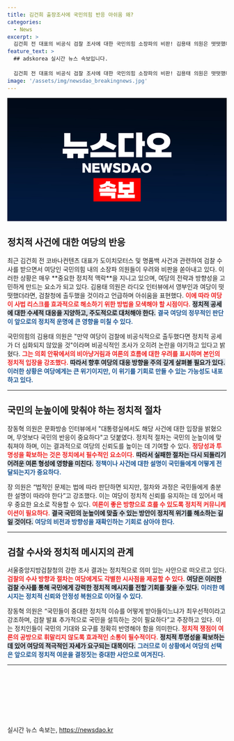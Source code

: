 ```yaml
---
title: 김건희 출장조사에 국민의힘 반응 아쉬움 왜?
categories:
  - News
excerpt: >
  김건희 전 대표의 비공식 검찰 조사에 대한 국민의힘 소장파의 비판! 김용태 의원은 떳떳했다면 검찰에 출두했어야 했다며 아쉬움을 드러냈고, 장동혁 의원은 국민 눈높이에 맞는 절차가 필요하다는 메시지를 던졌다. 과연, 이 상황이 여당에 어떤 영향을 미칠까?
feature_text: >
  ## adskorea 실시간 뉴스 속보입니다.

  김건희 전 대표의 비공식 검찰 조사에 대한 국민의힘 소장파의 비판! 김용태 의원은 떳떳했다면 검찰에 출두했어야 했다며 아쉬움을 드러냈고, 장동혁 의원은 국민 눈높이에 맞는 절차가 필요하다는 메시지를 던졌다. 과연, 이 상황이 여당에 어떤 영향을 미칠까?
image: '/assets/img/newsdao_breakingnews.jpg'
---
```


<p><img src="/assets/img/newsdao_breakingnews.jpg" alt="adskorea 속보" /></p>

<h2 data-ke-size="size26">정치적 사건에 대한 여당의 반응</h2>

<p data-ke-size="size16">최근 김건희 전 코바나컨텐츠 대표가 도이치모터스 및 명품백 사건과 관련하여 검찰 수사를 받으면서 여당인 국민의힘 내의 소장파 의원들이 우려와 비판을 쏟아내고 있다. 이러한 상황은 매우 **중요한 정치적 맥락**을 지니고 있으며, 여당의 전략과 방향성을 고민하게 만드는 요소가 되고 있다. 김용태 의원은 라디오 인터뷰에서 영부인과 여당이 떳떳했더라면, 검찰청에 출두했을 것이라고 언급하며 아쉬움을 표현했다. <b><span style="color: #ee2323;">이에 따라 여당이 사법 리스크를 효과적으로 해소하기 위한 방법을 모색해야 할 시점이다.</span></b> <b><span style="background-color: #21538527;">정치적 공세에 대한 수세적 대응을 지양하고, 주도적으로 대처해야 한다.</span></b> <b><span style="color: #1a5490;">결국 여당의 정무적인 판단이 앞으로의 정치적 운명에 큰 영향을 미칠 수 있다.</span></b></p>

<p data-ke-size="size16">국민의힘의 김용태 의원은 "만약 여당이 검찰에 비공식적으로 출두했다면 정치적 공세가 더 심화되지 않았을 것"이라며 비공식적인 조사가 오히려 논란을 야기하고 있다고 밝혔다. <b><span style="color: #ee2323;">그는 의회 안팎에서의 비아냥거림과 여론의 흐름에 대한 우려를 표시하며 본인의 정치적 입장을 강조했다.</span></b> <b><span style="background-color: #21538527;">따라서 향후 여당의 대응 방향을 주의 깊게 살펴볼 필요가 있다.</span></b> <b><span style="color: #1a5490;">이러한 상황은 여당에게는 큰 위기이지만, 이 위기를 기회로 만들 수 있는 가능성도 내포하고 있다.</span></b></p>

<hr />

<h2 data-ke-size="size26">국민의 눈높이에 맞춰야 하는 정치적 절차</h2>

<p data-ke-size="size16">장동혁 의원은 문화방송 인터뷰에서 "대통령실에서도 해당 사건에 대한 입장을 밝혔으며, 무엇보다 국민의 반응이 중요하다"고 덧붙였다. 정치적 절차는 국민의 눈높이에 맞춰져야 하며, 이는 결과적으로 여당의 신뢰도를 높이는 데 기여할 수 있다. <b><span style="color: #ee2323;">정당성과 투명성을 확보하는 것은 정치에서 필수적인 요소이다.</span></b> <b><span style="background-color: #21538527;">따라서 실패한 절차는 다시 되돌리기 어려운 여론 형성에 영향을 미친다.</span></b> <b><span style="color: #1a5490;">정책이나 사건에 대한 설명이 국민들에게 어떻게 전달되는지가 중요하다.</span></b></p>

<p data-ke-size="size16">장 의원은 “법적인 문제는 법에 따라 판단하면 되지만, 절차와 과정은 국민들에게 충분한 설명이 따라야 한다”고 강조했다. 이는 여당이 정치적 신뢰를 유지하는 데 있어서 매우 중요한 요소로 작용할 수 있다. <b><span style="color: #ee2323;">여론이 좋은 방향으로 흐를 수 있도록 정치적 커뮤니케이션이 필요하다.</span></b> <b><span style="background-color: #21538527;">결국 국민의 눈높이에 맞출 수 있는 방안이 정치적 위기를 해소하는 길일 것이다.</span></b> <b><span style="color: #1a5490;">여당의 비전과 방향성을 재확인하는 기회로 삼아야 한다.</span></b></p>

<hr />

<h2 data-ke-size="size26">검찰 수사와 정치적 메시지의 관계</h2>

<p data-ke-size="size16">서울중앙지방검찰청의 강한 조사 결과는 정치적으로 의미 있는 사안으로 떠오르고 있다. <b><span style="color: #ee2323;">검찰의 수사 방향과 절차는 여당에게도 각별한 시사점을 제공할 수 있다.</span></b> <b><span style="background-color: #21538527;">여당은 이러한 검찰 수사를 통해 국민에게 강력한 정치적 메시지를 전할 기회를 찾을 수 있다.</span></b> <b><span style="color: #1a5490;">이러한 메시지는 정치적 신뢰와 안정성 복원으로 이어질 수 있다.</span></b></p>

<p data-ke-size="size16">장동혁 의원은 “국민들이 중대한 정치적 이슈를 어떻게 받아들이느냐가 최우선적이라고 강조하며, 검찰 발표 추가적으로 국민을 설득하는 것이 필요하다”고 주장하고 있다. 이는 정치인들이 국민의 기대와 요구를 정확히 반영해야 함을 의미한다. <b><span style="color: #ee2323;">정치적 쟁점이 여론의 공방으로 휘말리지 않도록 효과적인 소통이 필수적이다.</span></b> <b><span style="background-color: #21538527;">정치적 투명성을 확보하는 데 있어 여당의 적극적인 자세가 요구되는 대목이다.</span></b> <b><span style="color: #1a5490;">그러므로 이 상황에서 여당의 선택은 앞으로의 정치적 여운을 결정짓는 중대한 사안으로 여겨진다.</span></b></p>

<hr />

<p data-ke-size="size16">&nbsp;</p>

<p data-ke-size="size16">&nbsp;</p>

<p data-ke-size="size16">&nbsp;</p>

<p data-ke-size="size16">&nbsp;</p>
실시간 뉴스 속보는, <a href="https://newsdao.kr" rel="dofollow">https://newsdao.kr</a>



